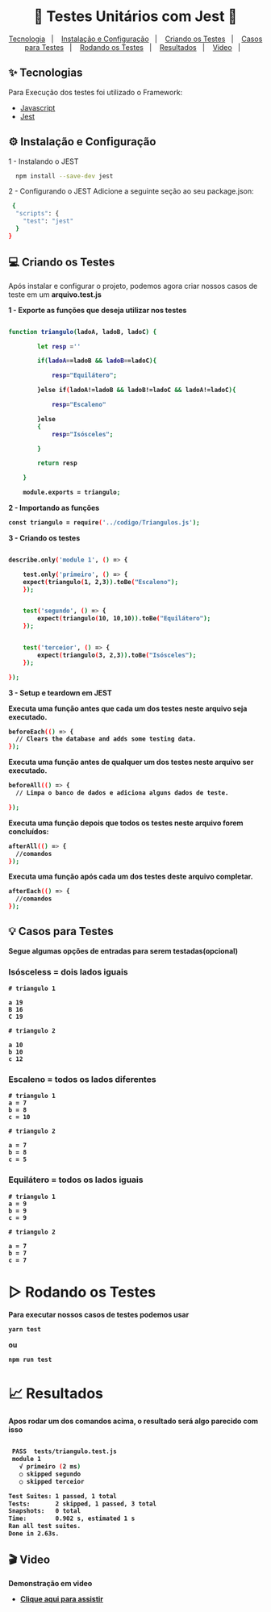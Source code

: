 <h1 align="center"> 🧪 Testes Unitários com Jest 🧪 </h1>

<p align="center">
  <a href="#-tecnologias">Tecnologia</a>&nbsp;&nbsp;&nbsp;|&nbsp;&nbsp;&nbsp;
  <a href="#-instalação-e-configuração">Instalação e Configuração</a>&nbsp;&nbsp;&nbsp;|&nbsp;&nbsp;&nbsp;
  <a href="#-criando-os-testes">Criando os Testes</a>&nbsp;&nbsp;&nbsp;|&nbsp;&nbsp;&nbsp;
  <a href="#-casos-para-testes">Casos para Testes</a>&nbsp;&nbsp;&nbsp;|&nbsp;&nbsp;&nbsp;
  <a href="#-rodando-os-testes">Rodando os Testes</a>&nbsp;&nbsp;&nbsp;|&nbsp;&nbsp;&nbsp;
  <a href="#-resultados">Resultados</a>&nbsp;&nbsp;&nbsp;|&nbsp;&nbsp;&nbsp;
  <a href="#-video">Video</a>&nbsp;&nbsp;&nbsp;|&nbsp;&nbsp;&nbsp;

</p>


## ✨ Tecnologias

Para Execução dos testes foi utilizado o Framework:

- [Javascript](https://www.javascript.com/)
- [Jest](https://jestjs.io/pt-BR/docs/getting-started)


## ⚙ Instalação e Configuração

1 - Instalando o JEST
```bash
  npm install --save-dev jest
```

2 - Configurando o JEST
Adicione a seguinte seção ao seu package.json:
```bash
 {
  "scripts": {
    "test": "jest"
  }
}
```


## 💻 Criando os Testes

Após instalar e configurar o projeto, podemos agora criar nossos casos de teste em um <b>arquivo.test.js<b>

1 - Exporte as funções que deseja utilizar nos testes

```bash

function triangulo(ladoA, ladoB, ladoC) {

        let resp =''

        if(ladoA==ladoB && ladoB==ladoC){

            resp="Equilátero";

        }else if(ladoA!=ladoB && ladoB!=ladoC && ladoA!=ladoC){

            resp="Escaleno"

        }else
        {
            resp="Isósceles";

        }

        return resp

    }

    module.exports = triangulo;
```
2 - Importando as funções

```bash
const triangulo = require('../codigo/Triangulos.js');

```
3 - Criando os testes

```bash

describe.only('module 1', () => {

    test.only('primeiro', () => {
    expect(triangulo(1, 2,3)).toBe("Escaleno");
    });


    test('segundo', () => {
        expect(triangulo(10, 10,10)).toBe("Equilátero");
    });


    test('terceior', () => {
        expect(triangulo(3, 2,3)).toBe("Isósceles");
    });

});

```

3 - Setup e teardown em JEST

Executa uma função antes que cada um dos testes neste arquivo seja executado. 
```bash
beforeEach(() => {
  // Clears the database and adds some testing data.
});
```

Executa uma função antes de qualquer um dos testes neste arquivo ser executado. 
```bash
beforeAll(() => {
  // Limpa o banco de dados e adiciona alguns dados de teste.

});
```

Executa uma função depois que todos os testes neste arquivo forem concluídos:

```bash
afterAll(() => {
  //comandos
});
```

Executa uma função após cada um dos testes deste arquivo completar.
```bash
afterEach(() => {
  //comandos
});
```



## 💡 Casos para Testes
Segue algumas opções de entradas para serem testadas(opcional)

### Isósceless = dois lados iguais

    # triangulo 1

    a 19
    B 16
    C 19

    # triangulo 2

    a 10
    b 10
    c 12

### Escaleno = todos os lados diferentes

    # triangulo 1
    a = 7
    b = 8
    c = 10

    # triangulo 2

    a = 7
    b = 8
    c = 5

### Equilátero = todos os lados iguais

    # triangulo 1
    a = 9
    b = 9
    c = 9

    # triangulo 2

    a = 7
    b = 7
    c = 7

# ▷ Rodando os Testes
Para executar nossos casos de testes podemos usar

```bash
yarn test

```
ou
```bash
npm run test
```

# 📈 Resultados
Apos rodar um dos comandos acima, o resultado será algo parecido com isso
 ```bash

  PASS  tests/triangulo.test.js
  module 1
    √ primeiro (2 ms)
    ○ skipped segundo
    ○ skipped terceior

Test Suites: 1 passed, 1 total
Tests:       2 skipped, 1 passed, 3 total
Snapshots:   0 total
Time:        0.902 s, estimated 1 s
Ran all test suites.
Done in 2.63s.

```

## 🎬 Video
Demonstração em video
- [Clique aqui para assistir](https://youtu.be/v9htsdkRFAk)



